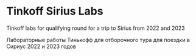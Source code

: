 # Tinkoff Sirius Labs

Tinkoff labs for qualifying round for a trip to Sirius from 2022 and 2023

Лабораторные работы Тинькофф для отборочного тура для поездки в Сириус 2022 и 2023 годов

